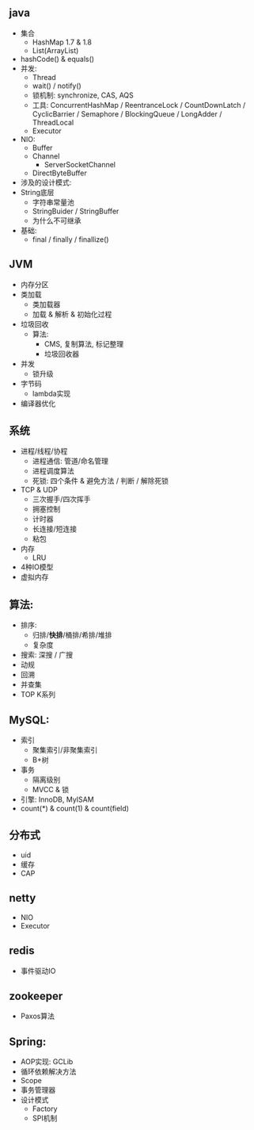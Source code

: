 
## java 
- 集合
    - HashMap 1.7 & 1.8
    - List(ArrayList)
- hashCode() & equals()
- 并发:
    - Thread
    - wait() / notify()
    - 锁机制: synchronize, CAS, AQS
    - 工具: ConcurrentHashMap / ReentranceLock / CountDownLatch / CyclicBarrier / Semaphore / BlockingQueue / LongAdder / ThreadLocal
    - Executor
- NIO:
    - Buffer
    - Channel
        - ServerSocketChannel
    - DirectByteBuffer
- 涉及的设计模式:
- String底层
    - 字符串常量池
    - StringBuider / StringBuffer
    - 为什么不可继承
- 基础:
    - final / finally / finallize()

## JVM
- 内存分区
- 类加载
    - 类加载器
    - 加载 & 解析 & 初始化过程
- 垃圾回收
    - 算法: 
        - CMS, 复制算法, 标记整理
        - 垃圾回收器
- 并发
    - 锁升级
- 字节码
    - lambda实现
- 编译器优化


## 系统

- 进程/线程/协程
    - 进程通信: 管道/命名管理
    - 进程调度算法
    - 死锁: 四个条件 & 避免方法 / 判断 / 解除死锁
- TCP & UDP
    - 三次握手/四次挥手
    - 拥塞控制
    - 计时器
    - 长连接/短连接
    - 粘包
- 内存
    - LRU
- 4种IO模型
- 虚拟内存




## 算法:
- 排序:
    - 归排/**快排**/桶排/希排/堆排 
    - 复杂度
- 搜索: 深搜 / 广搜
- 动规
- 回溯
- 并查集
- TOP K系列


## MySQL: 
- 索引
    - 聚集索引/非聚集索引
    - B+树
- 事务
    - 隔离级别
    - MVCC & 锁
- 引擎: InnoDB, MyISAM
- count(*) & count(1) & count(field)

## 分布式
- uid
- 缓存
- CAP

## netty
- NIO
- Executor

## redis
- 事件驱动IO

## zookeeper
- Paxos算法


## Spring:
- AOP实现: GCLib
- 循环依赖解决方法
- Scope
- 事务管理器
- 设计模式
    - Factory
    - SPI机制
